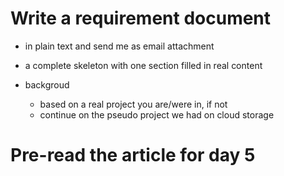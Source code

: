 # Write a requirement document

*	in plain text and send me as email attachment
*	a complete skeleton with one section filled in real content

*	backgroud

	-	based on a real project you are/were in, if not
	-	continue on the pseudo project we had on cloud storage
	
# Pre-read the article for day 5
